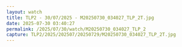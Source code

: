```yaml
---
layout: watch
title: TLP2 - 30/07/2025 - M20250730_034027_TLP_2T.jpg
date: 2025-07-30 03:40:27
permalink: /2025/07/30/watch/M20250730_034027_TLP_2
capture: TLP2/2025/202507/20250729/M20250730_034027_TLP_2T.jpg
---
```

